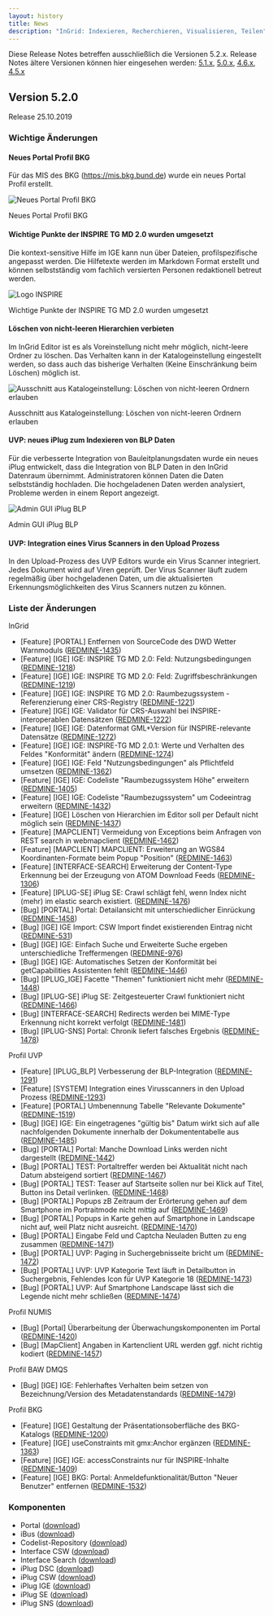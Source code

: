 ```yaml
---
layout: history
title: News
description: "InGrid: Indexieren, Recherchieren, Visualisieren, Teilen"
---
```


Diese Release Notes betreffen ausschließlich die Versionen 5.2.x. Release Notes ältere Versionen können hier eingesehen werden:  [5.1.x](/5.1.0/about/history.html), [5.0.x](/5.0.0/about/history.html), [4.6.x](/4.6.0/about/history.html), [4.5.x](/4.5.0/about/history.html)



## Version 5.2.0

Release 25.10.2019

### Wichtige Änderungen

#### Neues Portal Profil BKG

Für das MIS des BKG (https://mis.bkg.bund.de) wurde ein neues Portal Profil erstellt.

![Neues Portal Profil BKG](../images/bkg_portal_profile.png "Neues Portal Profil BKG")
<figcaption class="figcaption">Neues Portal Profil BKG</figcaption>

#### Wichtige Punkte der INSPIRE TG MD 2.0 wurden umgesetzt

Die kontext-sensitive Hilfe im IGE kann nun über Dateien, profilspezifische angepasst werden. Die Hilfetexte werden im Markdown Format erstellt und können selbstständig vom fachlich versierten Personen redaktionell betreut werden.

![Logo INSPIRE](../images/inspire_logo.jpg "Logo INSPIRE")
<figcaption class="figcaption">Wichtige Punkte der INSPIRE TG MD 2.0 wurden umgesetzt</figcaption>

#### Löschen von nicht-leeren Hierarchien verbieten

Im InGrid Editor ist es als Voreinstellung nicht mehr möglich, nicht-leere Ordner zu löschen. Das Verhalten kann in der Katalogeinstellung eingestellt werden, so dass auch das bisherige Verhalten (Keine Einschränkung beim Löschen) möglich ist.

![Ausschnitt aus Katalogeinstellung: Löschen von nicht-leeren Ordnern erlauben](../images/ige_delete_non_empty_folders.png "Ausschnitt aus Katalogeinstellung: Löschen von nicht-leeren Ordnern erlauben")
<figcaption class="figcaption">Ausschnitt aus Katalogeinstellung: Löschen von nicht-leeren Ordnern erlauben</figcaption>

#### UVP: neues iPlug zum Indexieren von BLP Daten

Für die verbesserte Integration von Bauleitplanungsdaten wurde ein neues iPlug entwickelt, dass die Integration von BLP Daten in den InGrid Datenraum übernimmt. Administratoren können Daten die Daten selbstständig hochladen. Die hochgeladenen Daten werden analysiert, Probleme werden in einem Report angezeigt.

![Admin GUI iPlug BLP](../images/iplug_blp.png "Admin GUI iPlug BLP")
<figcaption class="figcaption">Admin GUI iPlug BLP</figcaption>

#### UVP: Integration eines Virus Scanners in den Upload Prozess

In den Upload-Prozess des UVP Editors wurde ein Virus Scanner integriert. Jedes Dokument wird auf Viren geprüft. Der Virus Scanner läuft zudem regelmäßig über hochgeladenen Daten, um die aktualisierten Erkennungsmöglichkeiten des Virus Scanners nutzen zu können.


### Liste der Änderungen

InGrid

- [Feature] [PORTAL] Entfernen von SourceCode des DWD Wetter Warnmoduls ([REDMINE-1435](https://redmine.informationgrid.eu/issues/1435))
- [Feature] [IGE] IGE: INSPIRE TG MD 2.0: Feld: Nutzungsbedingungen ([REDMINE-1218](https://redmine.informationgrid.eu/issues/1218))
- [Feature] [IGE] IGE: INSPIRE TG MD 2.0: Feld: Zugriffsbeschränkungen ([REDMINE-1219](https://redmine.informationgrid.eu/issues/1219))
- [Feature] [IGE] IGE: INSPIRE TG MD 2.0: Raumbezugssystem - Referenzierung einer CRS-Registry ([REDMINE-1221](https://redmine.informationgrid.eu/issues/1221))
- [Feature] [IGE] IGE: Validator für CRS-Auswahl bei INSPIRE-interoperablen Datensätzen ([REDMINE-1222](https://redmine.informationgrid.eu/issues/1222))
- [Feature] [IGE] IGE: Datenformat GML+Version für INSPIRE-relevante Datensätze ([REDMINE-1272](https://redmine.informationgrid.eu/issues/1272))
- [Feature] [IGE] IGE: INSPIRE-TG MD 2.0.1: Werte und Verhalten des Feldes "Konformität" ändern ([REDMINE-1274](https://redmine.informationgrid.eu/issues/1274))
- [Feature] [IGE] IGE: Feld "Nutzungsbedingungen" als Pflichtfeld umsetzen ([REDMINE-1362](https://redmine.informationgrid.eu/issues/1362))
- [Feature] [IGE] IGE: Codeliste "Raumbezugssystem Höhe" erweitern ([REDMINE-1405](https://redmine.informationgrid.eu/issues/1405))
- [Feature] [IGE] IGE: Codeliste "Raumbezugssystem" um Codeeintrag erweitern ([REDMINE-1432](https://redmine.informationgrid.eu/issues/1432))
- [Feature] [IGE] Löschen von Hierarchien im Editor soll per Default nicht möglich sein ([REDMINE-1437](https://redmine.informationgrid.eu/issues/1437))
- [Feature] [MAPCLIENT] Vermeidung von Exceptions beim Anfragen von REST search in webmapclient ([REDMINE-1462](https://redmine.informationgrid.eu/issues/1462))
- [Feature] [MAPCLIENT] MAPCLIENT: Erweiterung an WGS84 Koordinanten-Formate beim Popup "Position" ([REDMINE-1463](https://redmine.informationgrid.eu/issues/1463))
- [Feature] [INTERFACE-SEARCH] Erweiterung der Content-Type Erkennung bei der Erzeugung von ATOM Download Feeds ([REDMINE-1306](https://redmine.informationgrid.eu/issues/1306))
- [Feature] [IPLUG-SE] iPlug SE:  Crawl schlägt fehl, wenn Index nicht (mehr) im elastic search existiert. ([REDMINE-1476](https://redmine.informationgrid.eu/issues/1476))
- [Bug] [PORTAL] Portal: Detailansicht mit unterschiedlicher Einrückung ([REDMINE-1458](https://redmine.informationgrid.eu/issues/1458))
- [Bug] [IGE] IGE Import: CSW Import findet existierenden Eintrag nicht ([REDMINE-531](https://redmine.informationgrid.eu/issues/531))
- [Bug] [IGE] IGE: Einfach Suche und Erweiterte Suche ergeben unterschiedliche Treffermengen ([REDMINE-976](https://redmine.informationgrid.eu/issues/976))
- [Bug] [IGE] IGE: Automatisches Setzen der Konformität bei getCapabilities Assistenten fehlt ([REDMINE-1446](https://redmine.informationgrid.eu/issues/1446))
- [Bug] [IPLUG_IGE] Facette "Themen" funktioniert nicht mehr ([REDMINE-1448](https://redmine.informationgrid.eu/issues/1448))
- [Bug] [IPLUG-SE] iPlug SE: Zeitgesteuerter Crawl funktioniert nicht ([REDMINE-1466](https://redmine.informationgrid.eu/issues/1466))
- [Bug] [INTERFACE-SEARCH] Redirects werden bei MIME-Type Erkennung nicht korrekt verfolgt ([REDMINE-1481](https://redmine.informationgrid.eu/issues/1481))
- [Bug] [IPLUG-SNS] Portal: Chronik liefert falsches Ergebnis ([REDMINE-1478](https://redmine.informationgrid.eu/issues/1478))

Profil UVP

- [Feature] [IPLUG_BLP] Verbesserung der BLP-Integration ([REDMINE-1291](https://redmine.informationgrid.eu/issues/1291))
- [Feature] [SYSTEM] Integration eines Virusscanners in den Upload Prozess ([REDMINE-1293](https://redmine.informationgrid.eu/issues/1293))
- [Feature] [PORTAL] Umbenennung Tabelle "Relevante Dokumente" ([REDMINE-1519](https://redmine.informationgrid.eu/issues/1519))
- [Bug] [IGE] IGE: Ein eingetragenes "gültig bis" Datum wirkt sich auf alle nachfolgenden Dokumente innerhalb der Dokumententabelle aus ([REDMINE-1485](https://redmine.informationgrid.eu/issues/1485))
- [Bug] [PORTAL] Portal: Manche Download Links werden nicht dargestellt ([REDMINE-1442](https://redmine.informationgrid.eu/issues/1442))
- [Bug] [PORTAL] TEST: Portaltreffer werden bei Aktualität nicht nach Datum absteigend sortiert ([REDMINE-1467](https://redmine.informationgrid.eu/issues/1467))
- [Bug] [PORTAL] TEST: Teaser auf Startseite sollen nur bei Klick auf Titel, Button ins Detail verlinken. ([REDMINE-1468](https://redmine.informationgrid.eu/issues/1468))
- [Bug] [PORTAL] Popups zB Zeitraum der Erörterung gehen auf dem Smartphone im Portraitmode nicht mittig auf ([REDMINE-1469](https://redmine.informationgrid.eu/issues/1469))
- [Bug] [PORTAL] Popups in Karte gehen auf Smartphone in Landscape nicht auf, weil Platz nicht ausreicht. ([REDMINE-1470](https://redmine.informationgrid.eu/issues/1470))
- [Bug] [PORTAL] Eingabe Feld und Captcha Neuladen Butten zu eng zusammen ([REDMINE-1471](https://redmine.informationgrid.eu/issues/1471))
- [Bug] [PORTAL] UVP: Paging in Suchergebnisseite bricht um ([REDMINE-1472](https://redmine.informationgrid.eu/issues/1472))
- [Bug] [PORTAL] UVP: UVP Kategorie Text läuft in Detailbutton in Suchergebnis, Fehlendes Icon für UVP Kategorie 18 ([REDMINE-1473](https://redmine.informationgrid.eu/issues/1473))
- [Bug] [PORTAL] UVP: Auf Smartphone Landscape lässt sich die Legende nicht mehr schließen ([REDMINE-1474](https://redmine.informationgrid.eu/issues/1474))


Profil NUMIS

- [Bug] [Portal] Überarbeitung der Überwachungskomponenten im Portal ([REDMINE-1420](https://redmine.informationgrid.eu/issues/1420))
- [Bug] [MapClient] Angaben in Kartenclient URL werden ggf. nicht richtig kodiert ([REDMINE-1457](https://redmine.informationgrid.eu/issues/1457))

Profil BAW DMQS

- [Bug] [IGE] IGE: Fehlerhaftes Verhalten beim setzen von Bezeichnung/Version des Metadatenstandards ([REDMINE-1479](https://redmine.informationgrid.eu/issues/1479))

Profil BKG

- [Feature] [IGE] Gestaltung der Präsentationsoberfläche des BKG-Katalogs ([REDMINE-1200](https://redmine.informationgrid.eu/issues/1200))
- [Feature] [IGE] useConstraints mit gmx:Anchor ergänzen ([REDMINE-1363](https://redmine.informationgrid.eu/issues/1363))
- [Feature] [IGE] IGE: accessConstraints nur für INSPIRE-Inhalte ([REDMINE-1409](https://redmine.informationgrid.eu/issues/1409))
- [Feature] [IGE] BKG: Portal: Anmeldefunktionalität/Button "Neuer Benutzer" entfernen ([REDMINE-1532](https://redmine.informationgrid.eu/issues/1532))


### Komponenten

- Portal ([download](https://distributions.informationgrid.eu/ingrid-portal/5.2.0/))
- iBus ([download](https://distributions.informationgrid.eu/ingrid-ibus/5.2.0/))
- Codelist-Repository ([download](https://distributions.informationgrid.eu/ingrid-codelist-repository/5.2.0/))
- Interface CSW ([download](https://distributions.informationgrid.eu/ingrid-interface-csw/5.2.0/))
- Interface Search ([download](https://distributions.informationgrid.eu/ingrid-interface-search/5.2.0/))
- iPlug DSC ([download](https://distributions.informationgrid.eu/ingrid-iplug-dsc/5.2.0/))
- iPlug CSW ([download](https://distributions.informationgrid.eu/ingrid-iplug-csw-dsc/5.2.0/))
- iPlug IGE ([download](https://distributions.informationgrid.eu/ingrid-iplug-ige/5.2.0/))
- iPlug SE ([download](https://distributions.informationgrid.eu/ingrid-iplug-se/5.2.0/))
- iPlug SNS ([download](https://distributions.informationgrid.eu/ingrid-iplug-sns/5.2.0/))

